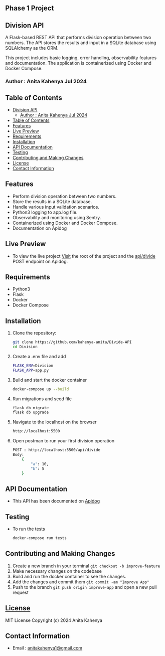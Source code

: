 ## Phase 1 Project
## Division API

A Flask-based REST API that performs  division operation between two numbers. The API stores the results and input in a SQLite database using SQLAlchemy as the ORM. 

This project includes basic logging, error handling, observability features and documentation. The application is containerized using Docker and Docker Compose.

### Author : Anita Kahenya Jul 2024

## Table of Contents

- [Division API](#division-api)
  - [Author : Anita Kahenya Jul 2024](#author--anita-kahenya-jul-2024)
- [Table of Contents](#table-of-contents)
- [Features](#features)
- [Live Preview](#live-preview)
- [Requirements](#requirements)
- [Installation](#installation)
- [API Documentation](#api-documentation)
- [Testing](#testing)
- [Contributing and Making Changes](#contributing-and-making-changes)
- [License](#license)
- [Contact Information](#contact-information)

## Features

- Perform division operation between two numbers.
- Store the results in a SQLite database.
- Handle various input validation scenarios.
- Python3 logging to app.log file.
- Observability and monitoring using Sentry.
- Containerized using Docker and Docker Compose.
- Documentation on Apidog

## Live Preview

- To view the live project [Visit](https://divide-api.onrender.com) the root of the project and the [api/divide](https://sp1xk1rtgc.apidog.io/endpoint-8346263) POST endpoint on Apidog.
  
## Requirements

- Python3
- Flask
- Docker
- Docker Compose

## Installation

1. Clone the repository:
   ```sh
   git clone https://github.com/kahenya-anita/Divide-API
   cd Division

2. Create a .env file and add
    ```sh
    FLASK_ENV=Division
    FLASK_APP=app.py

3. Build and start the docker container
   ```sh
   docker-compose up --build

4. Run migrations and seed file
   ```sh
   flask db migrate
   flask db upgrade

5. Navigate to the localhost on the browser
    ```sh
    http://localhost:5500

6. Open postman to run your first division operation
    ```sh 
    POST : http://localhost:5500/api/divide
    Body:
        {
            "a": 10,
            "b": 5
        }


## API Documentation

- This API has been documented on [Apidog](https://sp1xk1rtgc.apidog.io/doc-572564)

## Testing

- To run the tests
    ```sh
    docker-compose run tests

## Contributing and Making Changes

1.  Create a new branch in your terminal `git checkout -b improve-feature`
2. Make necessary changes on the codebase
2.  Build and run the docker container to see the changes.
3.  Add the changes and commit them `git commit -am "Improve App"`
4.  Push to the branch `git push origin improve-app` and open a new pull request

## [License](LICENSE)

MIT License
Copyright (c) 2024 Anita Kahenya

## Contact Information
* Email : anitakahenya1@gmail.com
